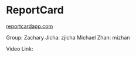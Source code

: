 # ReportCard

[reportcardapp.com](https://reportcardapp.com)

Group:
Zachary Jicha: zjicha
Michael Zhan: mizhan

Video Link: []()
